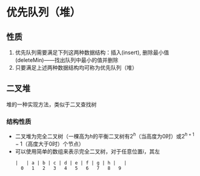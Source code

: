 # 优先队列（堆）
## 性质
1. 优先队列需要满足下列这两种数据结构：插入(insert), 删除最小值(deleteMin)——找出队列中最小的值并删除
2. 只要满足上述两种数据结构均可称为优先队列（堆）

## 二叉堆
堆的一种实现方法，类似于二叉查找树
### 结构性质
- 二叉堆为完全二叉树（一棵高为$h$的平衡二叉树有$2^h$（当高度为0时）或$2^{h+1}-1$（高度大于0时）个节点）
- 可以使用简单的数组来表示完全二叉树，对于任意位置$i$，其左
  ```
  |   | a | b | c | d | e | f | g | h |   |
    0   1   2   3   4   5   6   7   8   9
  ```
